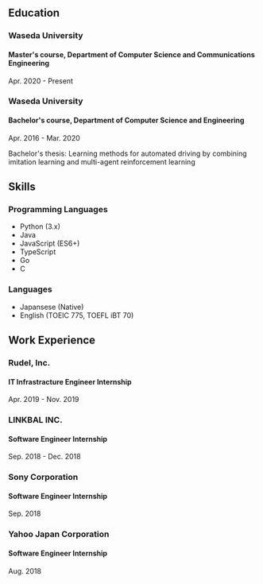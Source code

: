 ## Education

### Waseda University

#### Master's course, Department of Computer Science and Communications Engineering

Apr. 2020 - Present


### Waseda University

#### Bachelor's course, Department of Computer Science and Engineering

Apr. 2016 - Mar. 2020

Bachelor's thesis: Learning methods for automated driving by combining imitation learning and multi-agent reinforcement learning


## Skills

### Programming Languages

- Python (3.x)
- Java
- JavaScript (ES6+)
- TypeScript
- Go
- C

### Languages

- Japansese (Native)
- English (TOEIC 775, TOEFL iBT 70)

## Work Experience

### Rudel, Inc.

#### IT Infrastracture Engineer Internship

Apr. 2019 - Nov. 2019

### LINKBAL INC.

#### Software Engineer Internship

Sep. 2018 - Dec. 2018

### Sony Corporation

#### Software Engineer Internship

Sep. 2018

### Yahoo Japan Corporation

#### Software Engineer  Internship

Aug. 2018
